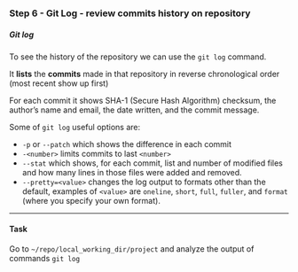 ### Step 6 - Git Log - review commits history on repository

##### *Git log*

To see the history of the repository we can use the `git log` command.

It **lists** the **commits** made in that repository in reverse chronological order (most recent show up first)

For each commit it shows SHA-1 (Secure Hash Algorithm) checksum, the author’s name and email, the date written, and the commit message.

Some of `git log` useful options are:
- `-p` or `--patch` which shows the difference in each commit  
- `-<number>` limits commits to last `<number>`
- `--stat` which shows, for each commit, list and number of modified files and how many lines in those files were added and removed.
- `--pretty=<value>` changes the log output to formats other than the default, examples of `<value>`  are `oneline`, `short`, `full`, `fuller`, and `format` (where you specify your own format).

---

#### Task

Go to `~/repo/local_working_dir/project` and analyze the output of commands `git log`
